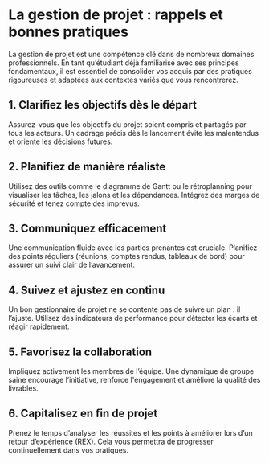 # La gestion de projet : rappels et bonnes pratiques

La gestion de projet est une compétence clé dans de nombreux domaines professionnels. En tant qu’étudiant déjà familiarisé avec ses principes fondamentaux, il est essentiel de consolider vos acquis par des pratiques rigoureuses et adaptées aux contextes variés que vous rencontrerez.

## 1. Clarifiez les objectifs dès le départ

Assurez-vous que les objectifs du projet soient compris et partagés par tous les acteurs. Un cadrage précis dès le lancement évite les malentendus et oriente les décisions futures.

## 2. Planifiez de manière réaliste

Utilisez des outils comme le diagramme de Gantt ou le rétroplanning pour visualiser les tâches, les jalons et les dépendances. Intégrez des marges de sécurité et tenez compte des imprévus.

## 3. Communiquez efficacement

Une communication fluide avec les parties prenantes est cruciale. Planifiez des points réguliers (réunions, comptes rendus, tableaux de bord) pour assurer un suivi clair de l’avancement.

## 4. Suivez et ajustez en continu

Un bon gestionnaire de projet ne se contente pas de suivre un plan : il l’ajuste. Utilisez des indicateurs de performance pour détecter les écarts et réagir rapidement.

## 5. Favorisez la collaboration

Impliquez activement les membres de l’équipe. Une dynamique de groupe saine encourage l’initiative, renforce l'engagement et améliore la qualité des livrables.

## 6. Capitalisez en fin de projet

Prenez le temps d’analyser les réussites et les points à améliorer lors d’un retour d’expérience (REX). Cela vous permettra de progresser continuellement dans vos pratiques.

